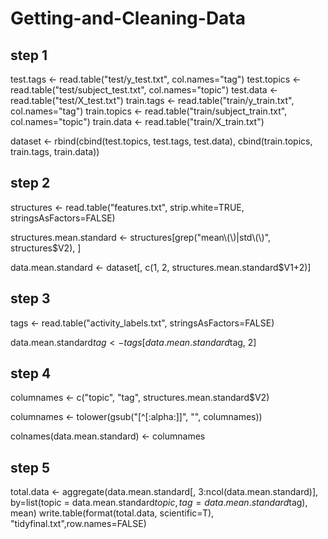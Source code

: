 # Getting-and-Cleaning-Data

## step 1

test.tags <- read.table("test/y_test.txt", col.names="tag")
test.topics <- read.table("test/subject_test.txt", col.names="topic")
test.data <- read.table("test/X_test.txt")
train.tags <- read.table("train/y_train.txt", col.names="tag")
train.topics <- read.table("train/subject_train.txt", col.names="topic")
train.data <- read.table("train/X_train.txt")


dataset <- rbind(cbind(test.topics, test.tags, test.data),
              cbind(train.topics, train.tags, train.data))

## step 2

structures <- read.table("features.txt", strip.white=TRUE, stringsAsFactors=FALSE)

structures.mean.standard <- structures[grep("mean\\(\\)|std\\(\\)", structures$V2), ]


data.mean.standard <- dataset[, c(1, 2, structures.mean.standard$V1+2)]

## step 3

tags <- read.table("activity_labels.txt", stringsAsFactors=FALSE)

data.mean.standard$tag <- tags[data.mean.standard$tag, 2]

## step 4

columnames <- c("topic", "tag", structures.mean.standard$V2)

columnames <- tolower(gsub("[^[:alpha:]]", "", columnames))

colnames(data.mean.standard) <- columnames

## step 5

total.data <- aggregate(data.mean.standard[, 3:ncol(data.mean.standard)],
                       by=list(topic = data.mean.standard$topic, 
                               tag = data.mean.standard$tag),
                       mean)
write.table(format(total.data, scientific=T), "tidyfinal.txt",row.names=FALSE)
